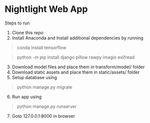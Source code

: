 # Nightlight Web App

Steps to run

1. Clone this repo 
2. Install Anaconda and Install additional dependencies by running 
>conda install tensorflow

>python -m pip install django pillow rawpy imagio exifread
3. Download model files and place them in transform/model/ folder
4. Download static assets and place them in static/assets/ folder
5. Setup database using 
>python manage.py migrate
6. Run app using
>python manage.py runserver 
7. Goto 127.0.0.1:8000 in browser